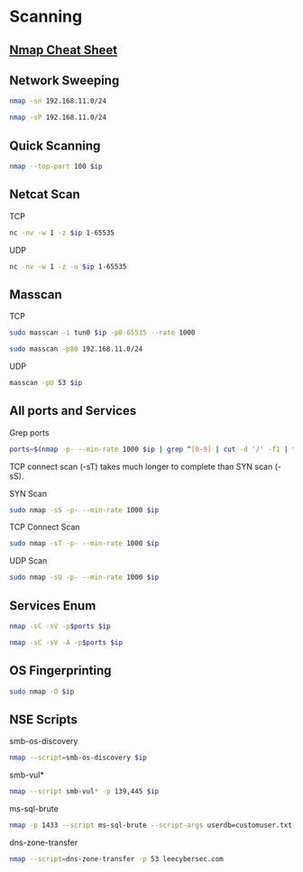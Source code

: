 # Scanning

## [Nmap Cheat Sheet](https://www.stationx.net/nmap-cheat-sheet)

## Network Sweeping

``` bash
nmap -sn 192.168.11.0/24
```

``` bash
nmap -sP 192.168.11.0/24
```

## Quick Scanning

``` bash
nmap --top-port 100 $ip
```

## Netcat Scan

TCP

``` bash
nc -nv -w 1 -z $ip 1-65535
```

UDP

``` bash
nc -nv -w 1 -z -u $ip 1-65535
```

## Masscan

TCP

``` bash
sudo masscan -i tun0 $ip -p0-65535 --rate 1000
```

``` bash
sudo masscan -p80 192.168.11.0/24
```

UDP

``` bash
masscan -pU 53 $ip
```

## All ports and Services

Grep ports

``` bash
ports=$(nmap -p- --min-rate 1000 $ip | grep ^[0-9] | cut -d '/' -f1 | tr '\n' ',' | sed s/,$//)
```

TCP connect scan (-sT) takes much longer to complete than SYN scan (-sS).

SYN Scan

``` bash
sudo nmap -sS -p- --min-rate 1000 $ip
```

TCP Connect Scan

``` bash
sudo nmap -sT -p- --min-rate 1000 $ip
```

UDP Scan

``` bash
sudo nmap -sU -p- --min-rate 1000 $ip
```

## Services Enum

``` bash
nmap -sC -sV -p$ports $ip
```

``` bash
nmap -sC -sV -A -p$ports $ip
```

## OS Fingerprinting

``` bash
sudo nmap -O $ip
```

## NSE Scripts

smb-os-discovery

``` bash
nmap --script=smb-os-discovery $ip
```

smb-vul*

``` bash
nmap --script smb-vul* -p 139,445 $ip
```

ms-sql-brute

``` bash
nmap -p 1433 --script ms-sql-brute --script-args userdb=customuser.txt,passdb=custompass.txt <host>
```

dns-zone-transfer

``` bash
nmap --script=dns-zone-transfer -p 53 leecybersec.com
```